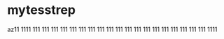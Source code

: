 # mytesstrep
az11
1111
111
111
111
111
111
111
111
111
111
111
111
111
111
111
111
111
111
111
111
1111
